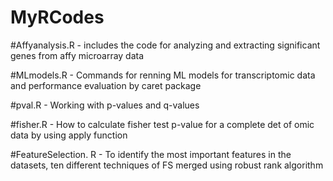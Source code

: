 # MyRCodes
#Affyanalysis.R - includes the code for analyzing and extracting significant genes from affy microarray data

#MLmodels.R - Commands for renning ML models for transcriptomic data and performance evaluation by caret package

#pval.R - Working with p-values and q-values

#fisher.R - How to calculate fisher test p-value for a complete det of omic data by using apply function

#FeatureSelection. R - To identify the most important features in the datasets, ten different techniques of FS merged using robust rank algorithm
